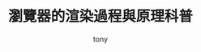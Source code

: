 ---
layout: post
title:  "瀏覽器的渲染過程與原理科普"
author: tony
categories: [ javascript]
image: assets/images/render_process.png
tags: [javascript, css,html,interview, render]
---
